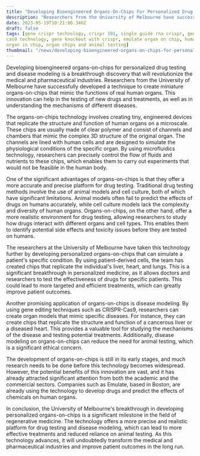 ```yaml
---
title: "Developing Bioengineered Organs-On-Chips For Personalized Drug Testing and Disease Modeling"
description: "Researchers from the University of Melbourne have successfully developed a technique to create miniature organs-on-chips that mimic the functions of real human organs. This innovation can help in the testing of new drugs and treatments, as well as in understanding the mechanisms of different diseases."
date: 2023-05-19T10:21:06.346Z
draft: false
tags: [gene crispr technology, crispr 101, single guide rna crispr, genome modification by crispr cas9,
cas9 technology, gene knockout with crispr, emulate organ on chip, human organs on chips, organ on a chip microfluidics,
organ in chip, organ chips and animal testing]
thumbnail: "/news/developing-bioengineered-organs-on-chips-for-personalized-drug-testing-and-disease-modeling/thumb.png"
---
```


Developing bioengineered organs-on-chips for personalized drug testing and disease modeling is a breakthrough discovery that will revolutionize the medical and pharmaceutical industries. Researchers from the University of Melbourne have successfully developed a technique to create miniature organs-on-chips that mimic the functions of real human organs. This innovation can help in the testing of new drugs and treatments, as well as in understanding the mechanisms of different diseases. 

The organs-on-chips technology involves creating tiny, engineered devices that replicate the structure and function of human organs on a microscale. These chips are usually made of clear polymer and consist of channels and chambers that mimic the complex 3D structure of the original organ. The channels are lined with human cells and are designed to simulate the physiological conditions of the specific organ. By using microfluidics technology, researchers can precisely control the flow of fluids and nutrients to these chips, which enables them to carry out experiments that would not be feasible in the human body. 

One of the significant advantages of organs-on-chips is that they offer a more accurate and precise platform for drug testing. Traditional drug testing methods involve the use of animal models and cell culture, both of which have significant limitations. Animal models often fail to predict the effects of drugs on humans accurately, while cell culture models lack the complexity and diversity of human organs. Organs-on-chips, on the other hand, offer a more realistic environment for drug testing, allowing researchers to study how drugs interact with different organs and cell types. This enables them to identify potential side effects and toxicity issues before they are tested on humans. 

The researchers at the University of Melbourne have taken this technology further by developing personalized organs-on-chips that can simulate a patient's specific condition. By using patient-derived cells, the team has created chips that replicate the individual's liver, heart, and lungs. This is a significant breakthrough in personalized medicine, as it allows doctors and researchers to test the effectiveness of drugs for specific patients. This could lead to more targeted and efficient treatments, which can greatly improve patient outcomes. 

Another promising application of organs-on-chips is disease modeling. By using gene editing techniques such as CRISPR-Cas9, researchers can create organ models that mimic specific diseases. For instance, they can create chips that replicate the structure and function of a cancerous liver or a diseased heart. This provides a valuable tool for studying the mechanisms of the disease and testing potential treatments. Additionally, disease modeling on organs-on-chips can reduce the need for animal testing, which is a significant ethical concern. 

The development of organs-on-chips is still in its early stages, and much research needs to be done before this technology becomes widespread. However, the potential benefits of this innovation are vast, and it has already attracted significant attention from both the academic and the commercial sectors. Companies such as Emulate, based in Boston, are already using the technology to develop drugs and predict the effects of chemicals on human organs. 

In conclusion, the University of Melbourne's breakthrough in developing personalized organs-on-chips is a significant milestone in the field of regenerative medicine. The technology offers a more precise and realistic platform for drug testing and disease modeling, which can lead to more effective treatments and reduced reliance on animal testing. As this technology advances, it will undoubtedly transform the medical and pharmaceutical industries and improve patient outcomes in the long run.